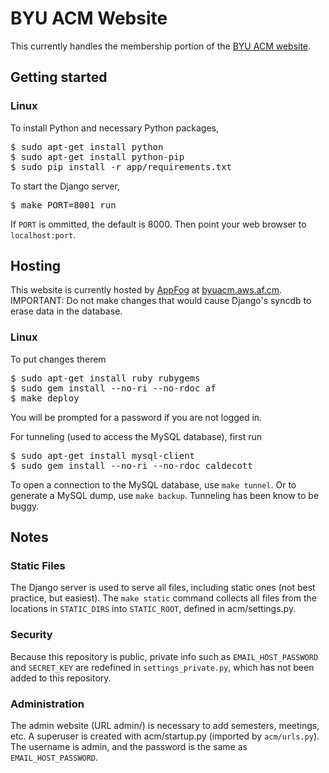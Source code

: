 # BYU ACM Website
This currently handles the membership portion of the [BYU ACM website](http://acm.byu.edu).

## Getting started

### Linux
To install Python and necessary Python packages,
<pre>
$ sudo apt-get install python
$ sudo apt-get install python-pip
$ sudo pip install -r app/requirements.txt
</pre>

To start the Django server,
<pre>
$ make PORT=8001 run
</pre>
If `PORT` is ommitted, the default is 8000.
Then point your web browser to `localhost:port`.

## Hosting

This website is currently hosted by [AppFog](http://appfog.com) at [byuacm.aws.af.cm](http://byuacm.aws.af.cm).
IMPORTANT: Do not make changes that would cause Django's syncdb to erase data in the database.

### Linux
To put changes therem
<pre>
$ sudo apt-get install ruby rubygems
$ sudo gem install --no-ri --no-rdoc af
$ make deploy
</pre>
You will be prompted for a password if you are not logged in.

For tunneling (used to access the MySQL database), first run
<pre>
$ sudo apt-get install mysql-client
$ sudo gem install --no-ri --no-rdoc caldecott
</pre>
To open a connection to the MySQL database, use `make tunnel`.
Or to generate a MySQL dump, use `make backup`.
Tunneling has been know to be buggy.

## Notes

### Static Files
The Django server is used to serve all files, including static ones (not best practice, but easiest).
The `make static` command collects all files from the locations in `STATIC_DIRS` into `STATIC_ROOT`, defined in acm/settings.py.

### Security
Because this repository is public, private info such as `EMAIL_HOST_PASSWORD` and `SECRET_KEY` are redefined in `settings_private.py`, which has not been added to this repository.

### Administration
The admin website (URL admin/) is necessary to add semesters, meetings, etc.
A superuser is created with acm/startup.py (imported by `acm/urls.py`). The username is admin, and the password is the same as `EMAIL_HOST_PASSWORD`.
